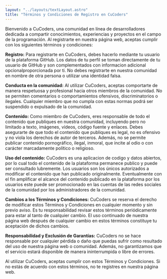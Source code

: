 ```yaml
---
layout: "../layouts/textLayout.astro"
title: "Términos y Condiciones de Registro en CuCoders"
---
```


Bienvenido a CuCoders, una comunidad en línea de desarrolladores dedicada a compartir conocimientos, experiencias y proyectos en el campo de la programación. Al registrarte en nuestra página web, aceptas cumplir con los siguientes términos y condiciones:

**Registro:** Para registrarte en CuCoders, debes hacerlo mediante tu usuario de la plataforma GitHub. Los datos de tu perfil se toman directamente de tu usuario de GitHub y son complementados con informacion adicional opcionalproporcionada por ti. No debes registrarte en nuestra comunidad en nombre de otra persona o utilizar una identidad falsa.

**Conducta en la comunidad:** Al utilizar CuCoders, aceptas comportarte de manera respetuosa y profesional hacia otros miembros de la comunidad. No se permiten comentarios o comportamientos ofensivos, discriminatorios o ilegales. Cualquier miembro que no cumpla con estas normas podrá ser suspendido o expulsado de la comunidad.

**Contenido:** Como miembro de CuCoders, eres responsable de todo el contenido que publiques en nuestra comunidad, incluyendo pero no limitado a texto, imágenes, vídeos, código fuente y enlaces. Debes asegurarte de que todo el contenido que publiques es legal, no es ofensivo y no viola los derechos de autor de terceros. Además, no se permite publicar contenido pornográfico, ilegal, inmoral, que incite al odio o con carácter marcadamente político o religioso.

**Uso del contenido:** CuCoders es una aplicacion de codigo y datos abiertos, por lo cual todo el contenido de la plataforma permanece publico y puede ser consultado lubremente. Los usuarios son los únicos autorizados a modificar el contenido que han publicado originalmente. Eventualmente con el fin amplificar el alcance del contenido publicado en la plataforma por los usuarios este puede ser promocionado en las cuentas de las redes sociales de la comunidad por los administradores de la comunidad.

**Cambios a los Términos y Condiciones:** CuCoders se reserva el derecho de modificar estos Términos y Condiciones en cualquier momento y sin previo aviso. Es tu responsabilidad revisar estos términos periódicamente para estar al tanto de cualquier cambio. El uso continuado de nuestra página web después de cualquier cambio en estos términos constituye tu aceptación de dichos cambios.

**Responsabilidad y Exclusión de Garantías:** CuCoders no se hace responsable por cualquier pérdida o daño que puedas sufrir como resultado del uso de nuestra página web o comunidad. Además, no garantizamos que el servicio estará disponible de manera ininterrumpida o libre de errores.

Al utilizar CuCoders, aceptas cumplir con estos Términos y Condiciones. Si no estás de acuerdo con estos términos, no te registres en nuestra página web.


